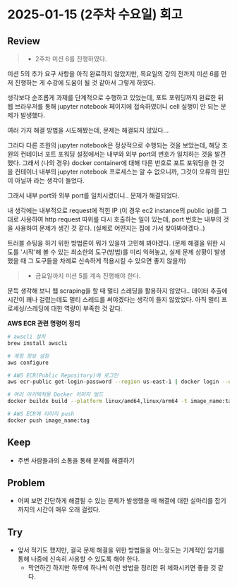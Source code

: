 # 2025-01-15 (2주차 수요일) 회고

## Review

> * 2주차 미션 6를 진행하였다.

미션 5의 추가 요구 사항을 아직 완료하지 않았지만,
목요일의 강의 전까지 미션 6를 먼저 진행하는 게 수강에 도움이 될 것 같아서 그렇게 하였다.

생각보다 순조롭게 과제를 단계적으로 수행하고 있었는데,
포트 포워딩까지 완료한 뒤 웹 브라우저를 통해 jupyter notebook 페이지에 접속하였더니
cell 실행이 안 되는 문제가 발생했다.

여러 가지 해결 방법을 시도해봤는데, 문제는 해결되지 않았다...

그러다 다른 조원의 jupyter notebook은 정상적으로 수행되는 것을 보았는데,
해당 조원의 컨테이너 포트 포워딩 설정에서는 내부와 외부 port의 번호가 일치하는 것을 발견했다. 
그래서 (나의 경우) docker container에 대해 다른 번호로 포트 포워딩을 한 것을
컨테이너 내부의 jupyter notebook 프로세스는 알 수 없으니까,
그것이 오류의 원인이 아닐까 라는 생각이 들었다.

그래서 내부 port와 외부 port를 일치시켰더니.. 문제가 해결되었다.

내 생각에는 내부적으로 request에 적힌 IP (이 경우 ec2 instance의 public ip)를 그대로 사용하여 http request 따위를 
다시 호출하는 일이 있는데, port 번호는 내부의 것을 사용하여 문제가 생긴 것 같다.
(실제로 어떤지는 집에 가서 찾아봐야겠다..)

트러블 슈팅을 하기 위한 방법론이 뭐가 있을까 고민해 봐야겠다.
(문제 해결을 위한 시도를 '시작'해 볼 수 있는 최소한의 도구(방법)를 미리 익혀놓고, 실제 문제 상황이 발생했을 때 그 도구들을 차례로 신속하게 적용시킬 수 있으면 좋지 않을까)

> * 금요일까지 미션 5를 계속 진행해야 한다.

문득 생각해 보니 웹 scraping을 할 때 멀티 스레딩을 활용하지 않았다..
데이터 추출에 시간이 꽤나 걸렸는데도 멀티 스레드를 써야겠다는 생각이 들지 않았었다.
아직 멀티 프로세싱/스레딩에 대한 역량이 부족한 것 같다.

**AWS ECR 관련 명령어 정리**

```bash
# awscli 설치
brew install awscli

# 계정 정보 설정
aws configure

# AWS ECR(Public Repository)에 로그인
aws ecr-public get-login-password --region us-east-1 | docker login --username AWS --password-stdin public.ecr.aws/n9v7m9m7

# 여러 아키텍처용 Docker 이미지 빌드
docker buildx build --platform linux/amd64,linux/arm64 -t image_name:tag -f /path/to/Dockerfile

# AWS ECR에 이미지 push
docker push image_name:tag
```

## Keep

* 주변 사람들과의 소통을 통해 문제를 해결하기

## Problem

* 어찌 보면 간단하게 해결될 수 있는 문제가 발생했을 때 해결에 대한 실마리를 잡기까지의 시간이 매우 오래 걸렸다.

## Try

* 앞서 적기도 했지만, 결국 문제 해결을 위한 방법들을 어느정도는 기계적인 암기를 통해 나중에 신속히 사용할 수 있도록 해야 한다.
  * 막연하긴 하지만 하루에 하나씩 이런 방법을 정리한 뒤 체화시키면 좋을 것 같다.